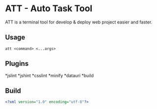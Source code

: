 ATT - Auto Task Tool
====

ATT is a terminal tool for develop & deploy web project easier and faster.

Usage
----

```
att <command> <...args>
```

Plugins
----
*jslint
*jshint
*csslint
*minify
*datauri
*build

Build
----

```xml
<?xml version="1.0" encoding="utf-8"?>
```
